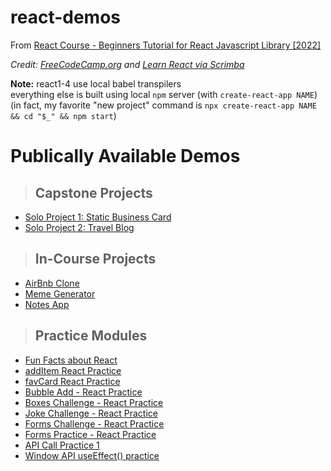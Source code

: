 # react-demos

From [React Course - Beginners Tutorial for React Javascript Library [2022]](https://www.youtube.com/watch?v=bMknfKXIFA8)

_Credit: [FreeCodeCamp.org](http://freecodecamp.org) and [Learn React via Scrimba](https://scrimba.com/learn/learnreact)_

**Note:** react1-4 use local babel transpilers  
everything else is built using local `npm` server (with `create-react-app NAME`)  
(in fact, my favorite "new project" command is `npx create-react-app NAME && cd "$_" && npm start`)

# Publically Available Demos

>## Capstone Projects
- [Solo Project 1: Static Business Card](https://kode29-react-bizcard.surge.sh/)
- [Solo Project 2: Travel Blog](https://kode29-react-traveljournal.surge.sh/)

>## In-Course Projects
- [AirBnb Clone](https://kode29-react-airbnb.surge.sh/)
- [Meme Generator](https://kode29-react-meme.surge.sh/)
- [Notes App](https://kode29-react-notes.surge.sh/)

>## Practice Modules
- [Fun Facts about React](https://kode29-react-project1.netlifty.app/)
- [addItem React Practice](https://kode29-react-additem.surge.sh/)
- [favCard React Practice](https://kode29-react-favcard.surge.sh/)
- [Bubble Add - React Practice](https://kode29-react-bubbleadd.surge.sh/)
- [Boxes Challenge - React Practice](https://kode29-react-boxes.surge.sh/)
- [Joke Challenge - React Practice](https://kode29-react-jokes.surge.sh/)
- [Forms Challenge - React Practice](https://kode29-react-forms.surge.sh/)
- [Forms Practice - React Practice](https://kode29-react-forms-practice1.surge.sh/)
- [API Call Practice 1](https://kode29-react-api1.surge.sh)
- [Window API useEffect() practice](https://kode29-react-window.surge.sh)